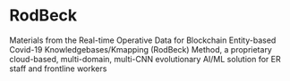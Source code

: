 # RodBeck
Materials from the Real-time Operative Data for Blockchain Entity-based Covid-19 Knowledgebases/Kmapping (RodBeck) Method, a proprietary cloud-based, multi-domain, multi-CNN evolutionary AI/ML solution for ER staff and frontline workers
